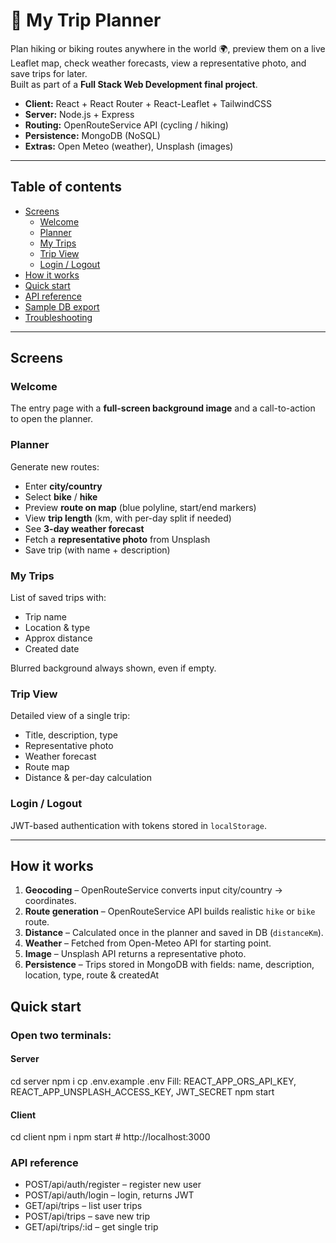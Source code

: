 # 🧭 My Trip Planner

Plan hiking or biking routes anywhere in the world 🌍, preview them on a live Leaflet map, check weather forecasts, view a representative photo, and save trips for later.  
Built as part of a **Full Stack Web Development final project**.

- **Client:** React + React Router + React-Leaflet + TailwindCSS  
- **Server:** Node.js + Express  
- **Routing:** OpenRouteService API (cycling / hiking)  
- **Persistence:** MongoDB (NoSQL)  
- **Extras:** Open Meteo (weather), Unsplash (images)

---

## Table of contents

- [Screens](#screens)
  - [Welcome](#welcome)
  - [Planner](#planner)
  - [My Trips](#my-trips)
  - [Trip View](#trip-view)
  - [Login / Logout](#login--logout)
- [How it works](#how-it-works)
- [Quick start](#quick-start)
- [API reference](#api-reference)
- [Sample DB export](#sample-db-export)
- [Troubleshooting](#troubleshooting)

---

## Screens

### Welcome
The entry page with a **full-screen background image** and a call-to-action to open the planner.

### Planner
Generate new routes:
- Enter **city/country**  
- Select **bike** / **hike**  
- Preview **route on map** (blue polyline, start/end markers)  
- View **trip length** (km, with per-day split if needed)  
- See **3-day weather forecast**  
- Fetch a **representative photo** from Unsplash  
- Save trip (with name + description)

### My Trips
List of saved trips with:
- Trip name  
- Location & type  
- Approx distance  
- Created date  

Blurred background always shown, even if empty.

### Trip View
Detailed view of a single trip:
- Title, description, type  
- Representative photo  
- Weather forecast  
- Route map  
- Distance & per-day calculation  

### Login / Logout
JWT-based authentication with tokens stored in `localStorage`.

---

## How it works

1. **Geocoding** – OpenRouteService converts input city/country → coordinates.  
2. **Route generation** – OpenRouteService API builds realistic `hike` or `bike` route.  
3. **Distance** – Calculated once in the planner and saved in DB (`distanceKm`).  
4. **Weather** – Fetched from Open-Meteo API for starting point.  
5. **Image** – Unsplash API returns a representative photo.  
6. **Persistence** – Trips stored in MongoDB with fields: name, description, location, type, route & createdAt

## Quick start 

### Open two terminals:

#### Server

cd server
npm i
cp .env.example .env
Fill: REACT_APP_ORS_API_KEY, REACT_APP_UNSPLASH_ACCESS_KEY, JWT_SECRET
npm start

#### Client 

cd client
npm i
npm start   # http://localhost:3000

### API reference

- POST/api/auth/register – register new user
- POST/api/auth/login – login, returns JWT
- GET/api/trips – list user trips
- POST/api/trips – save new trip
- GET/api/trips/:id – get single trip
